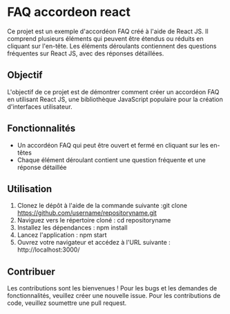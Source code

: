 # FAQ accordeon react

Ce projet est un exemple d'accordéon FAQ créé à l'aide de React JS. Il comprend plusieurs éléments qui peuvent être étendus ou réduits en cliquant sur l'en-tête. Les éléments déroulants contiennent des questions fréquentes sur React JS, avec des réponses détaillées.

## Objectif

L'objectif de ce projet est de démontrer comment créer un accordéon FAQ en utilisant React JS, une bibliothèque JavaScript populaire pour la création d'interfaces utilisateur.

## Fonctionnalités

- Un accordéon FAQ qui peut être ouvert et fermé en cliquant sur les en-têtes
- Chaque élément déroulant contient une question fréquente et une réponse détaillée

## Utilisation

1. Clonez le dépôt à l'aide de la commande suivante :git clone https://github.com/username/repositoryname.git
2. Naviguez vers le répertoire cloné : cd repositoryname
3. Installez les dépendances : npm install
4. Lancez l'application : npm start
5. Ouvrez votre navigateur et accédez à l'URL suivante : http://localhost:3000/

## Contribuer

Les contributions sont les bienvenues ! Pour les bugs et les demandes de fonctionnalités, veuillez créer une nouvelle issue. Pour les contributions de code, veuillez soumettre une pull request.
